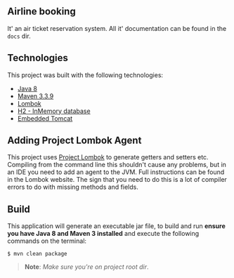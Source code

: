Airline booking
---
It' an air ticket reservation system. All it' documentation can be found in the `docs` dir.

Technologies
---
This project was built with the following technologies:

  - [Java 8](http://www.oracle.com/technetwork/pt/java/javase/downloads/jdk8-downloads-2133151.html)
  - [Maven 3.3.9](https://maven.apache.org/download.cgi)
  - [Lombok](https://projectlombok.org/)
  - [H2 - InMemory database](http://www.h2database.com/html/main.html)
  - [Embedded Tomcat](http://tomcat.apache.org/)
  
Adding Project Lombok Agent
---

This project uses [Project Lombok](http://projectlombok.org/features/index.html)
to generate getters and setters etc. Compiling from the command line this
shouldn't cause any problems, but in an IDE you need to add an agent
to the JVM. Full instructions can be found in the Lombok website. The
sign that you need to do this is a lot of compiler errors to do with
missing methods and fields.  

Build
---
This application will generate an executable jar file, to build and run **ensure you have Java 8 and Maven 3 installed** 
and execute the following commands on the terminal:

```
$ mvn clean package
```

>**Note**: *Make sure you're on project root dir*.